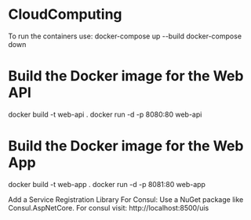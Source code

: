 # CloudComputing

To run the containers use: 
docker-compose up --build
docker-compose down


# Build the Docker image for the Web API
docker build -t web-api .
docker run -d -p 8080:80 web-api


# Build the Docker image for the Web App
docker build -t web-app .
docker run -d -p 8081:80 web-app


Add a Service Registration Library
For Consul: Use a NuGet package like Consul.AspNetCore.
For consul visit: http://localhost:8500/uis
